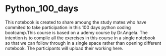 # Python_100_days
This notebook is created to share amoung the study mates who have commited to take participation in this 100 days python coding bootcamp.This course is based on a udemy course by Dr.Angela.
The intention is to compile all the exercises in this course in a single notebook so that we can follow through in a single space rather than opening different notebook.
The participants will upload their working here.
